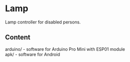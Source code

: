 # Lamp
Lamp controller for disabled persons.

## Content
arduino/ - software for Arduino Pro Mini with ESP01 module<br>
apk/ - software for Android
